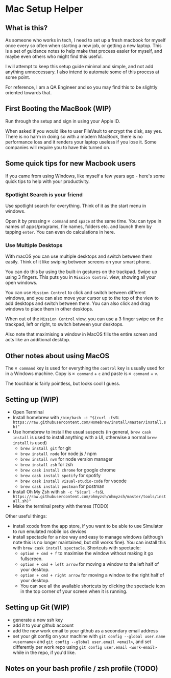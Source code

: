 # Mac Setup Helper

## What is this?

As someone who works in tech, I need to set up a fresh macbook for myself once every so often when starting a new job, or getting a new laptop. This is a set of guidance notes to help make that process easier for myself, and maybe even others who might find this useful.

I will attempt to keep this setup guide minimal and simple, and not add anything unneccessary. I also intend to automate some of this process at some point.

For reference, I am a QA Engineer and so you may find this to be slightly oriented towards that.

## First Booting the MacBook (WIP)

Run through the setup and sign in using your Apple ID.

When asked if you would like to user FileVault to encrypt the disk, say yes. There is no harm in doing so with a modern MacBook, there is no performance loss and it renders your laptop useless if you lose it. Some companies will require you to have this turned on.

## Some quick tips for new Macbook users

If you came from using Windows, like myself a few years ago - here's some quick tips to help with your productivity.

### Spotlight Search is your friend

Use spotlight search for everything. Think of it as the start menu in windows.

Open it by pressing `⌘ command` and `space` at the same time. You can type in names of apps/programs, file names, folders etc. and launch them by tapping `enter`. You can even do calculations in here.

### Use Multiple Desktops

With macOS you can use multiple desktops and switch between them easily. Think of it like swiping between screens on your smart phone.

You can do this by using the built-in gestures on the trackpad. Swipe up using 3 fingers. This puts you in `Mission Control` view, showing all your open windows.

You can use `Mission Control` to click and switch between different windows, and you can also move your cursor up to the top of the view to add desktops and switch between them. You can also click and drag windows to place them in other desktops.

When out of the `Mission Control` view, you can use a 3 finger swipe on the trackpad, left or right, to switch between your desktops.

Also note that maximising a window in MacOS fills the entire screen and acts like an additional desktop.

## Other notes about using MacOS

The `⌘ command` key is used for everything the `control` key is usually used for in a Windows machine. Copy is `⌘ command` + `c` and paste is `⌘ command` + `v`.

The touchbar is fairly pointless, but looks cool I guess.

## Setting up (WIP)

- Open Terminal
- Install homebrew with `/bin/bash -c "$(curl -fsSL https://raw.githubusercontent.com/Homebrew/install/master/install.sh)"`
- Use homebrew to install the usual suspects (in general, `brew cask install` is used to install anything with a UI, otherwise a normal `brew install` is used)
    - `brew install git` for git
    - `brew install node` for node js / npm
    - `brew install nvm` for node version manager
    - `brew install zsh` for zsh
    - `brew cask install chrome` for google chrome
    - `brew cask install spotify` for spotify
    - `brew cask install visual-studio-code` for vscode
    - `brew cask install postman` for postman
- Install Oh My Zsh with `sh -c "$(curl -fsSL https://raw.githubusercontent.com/ohmyzsh/ohmyzsh/master/tools/install.sh)"`
- Make the terminal pretty with themes (TODO)

Other useful things:
- install xcode from the app store, if you want to be able to use Simulator to run emulated mobile ios devices
- install spectacle for a nice way and easy to manage windows (although note this is no longer maintained, but still works fine). You can install this with `brew cask install spectacle`. Shortcuts with spectacle:
    - `option + cmd + f` to maximise the window without making it go fullscreen.
    - `option + cmd + left arrow` for moving a window to the left half of your desktop.
    - `option + cmd + right arrow` for moving a window to the right half of your desktop.
    - You can see all the available shortcuts by clicking the spectacle icon in the top corner of your screen when it is running.

## Setting up Git (WIP)

- generate a new ssh key
- add it to your github account
- add the new work email to your github as a secondary email address
- set your git config on your machine with `git config --global user.name <username>` and `git config --global user.email <email>`, and set differently per work repo using `git config user.email <work-email>` while in the repo, if you'd like.

## Notes on your bash profile / zsh profile (TODO)
